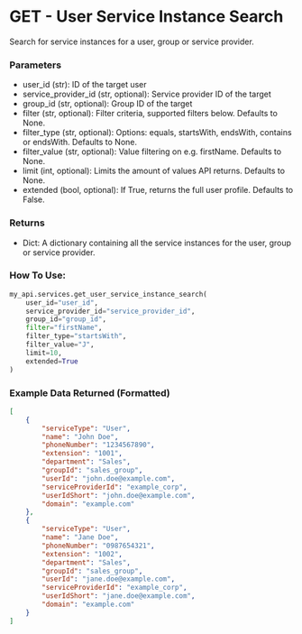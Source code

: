 # GET - User Service Instance Search

Search for service instances for a user, group or service provider.

### Parameters

*   user\_id (str): ID of the target user
*   service\_provider\_id (str, optional): Service provider ID of the target
*   group\_id (str, optional): Group ID of the target
*   filter (str, optional): Filter criteria, supported filters below. Defaults to None.
*   filter\_type (str, optional): Options: equals, startsWith, endsWith, contains or endsWith. Defaults to None.
*   filter\_value (str, optional): Value filtering on e.g. firstName. Defaults to None.
*   limit (int, optional): Limits the amount of values API returns. Defaults to None.
*   extended (bool, optional): If True, returns the full user profile. Defaults to False.

### Returns

*   Dict: A dictionary containing all the service instances for the user, group or service provider.

### How To Use:

```python
my_api.services.get_user_service_instance_search(
    user_id="user_id",
    service_provider_id="service_provider_id",
    group_id="group_id",
    filter="firstName",
    filter_type="startsWith",
    filter_value="J",
    limit=10,
    extended=True
)
```

### Example Data Returned (Formatted)

```json
[
    {
        "serviceType": "User",
        "name": "John Doe",
        "phoneNumber": "1234567890",
        "extension": "1001",
        "department": "Sales",
        "groupId": "sales_group",
        "userId": "john.doe@example.com",
        "serviceProviderId": "example_corp",
        "userIdShort": "john.doe@example.com",
        "domain": "example.com"
    },
    {
        "serviceType": "User",
        "name": "Jane Doe",
        "phoneNumber": "0987654321",
        "extension": "1002",
        "department": "Sales",
        "groupId": "sales_group",
        "userId": "jane.doe@example.com",
        "serviceProviderId": "example_corp",
        "userIdShort": "jane.doe@example.com",
        "domain": "example.com"
    }
]
```